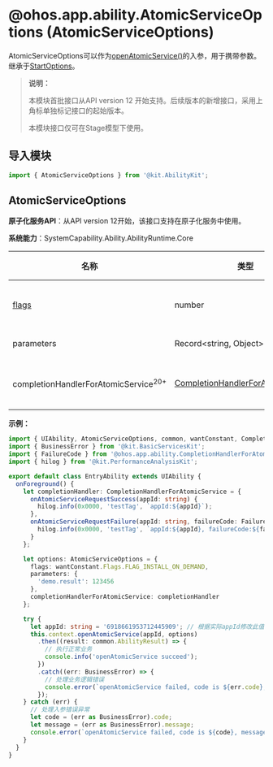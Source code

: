 # @ohos.app.ability.AtomicServiceOptions (AtomicServiceOptions)
<!--Kit: Ability Kit-->
<!--Subsystem: Ability-->
<!--Owner: @littlejerry1; @wendel; @Luobniz21-->
<!--Designer: @ccllee1-->
<!--Tester: @lixueqing513-->
<!--Adviser: @huipeizi-->

AtomicServiceOptions可以作为[openAtomicService()](js-apis-inner-application-uiAbilityContext.md#openatomicservice12)的入参，用于携带参数。继承于[StartOptions](js-apis-app-ability-startOptions.md)。

> **说明：**
>
> 本模块首批接口从API version 12 开始支持。后续版本的新增接口，采用上角标单独标记接口的起始版本。
>
> 本模块接口仅可在Stage模型下使用。

## 导入模块

```ts
import { AtomicServiceOptions } from '@kit.AbilityKit';
```

## AtomicServiceOptions

**原子化服务API**：从API version 12开始，该接口支持在原子化服务中使用。

**系统能力**：SystemCapability.Ability.AbilityRuntime.Core

| 名称 | 类型 | 只读 | 可选 | 说明 |
| -------- | -------- | -------- | -------- | -------- |
| [flags](js-apis-app-ability-wantConstant.md#flags) | number | 否 |  是 | 系统处理该次启动的方式。<br />例如通过wantConstant.Flags.FLAG_INSTALL_ON_DEMAND表示使用免安装能力。 |
| parameters | Record\<string, Object> | 否 |  是 | 表示额外参数描述。具体描述参考[Want](js-apis-app-ability-want.md)中parameters字段描述。 |
| completionHandlerForAtomicService<sup>20+</sup> | [CompletionHandlerForAtomicService](./js-apis-app-ability-CompletionHandlerForAtomicService.md) | 否 |  是 | 打开原子化服务结果的操作类，用于接收打开原子化服务的结果。<br/>**原子化服务API**：从API version 20开始，该接口支持在原子化服务中使用。 |

**示例：**

```ts
import { UIAbility, AtomicServiceOptions, common, wantConstant, CompletionHandlerForAtomicService } from '@kit.AbilityKit';
import { BusinessError } from '@kit.BasicServicesKit';
import { FailureCode } from '@ohos.app.ability.CompletionHandlerForAtomicService';
import { hilog } from '@kit.PerformanceAnalysisKit';

export default class EntryAbility extends UIAbility {
  onForeground() {
    let completionHandler: CompletionHandlerForAtomicService = {
      onAtomicServiceRequestSuccess(appId: string) {
        hilog.info(0x0000, 'testTag', `appId:${appId}`);
      },
      onAtomicServiceRequestFailure(appId: string, failureCode: FailureCode, failureMessage: string) {
        hilog.info(0x0000, 'testTag', `appId:${appId}, failureCode:${failureCode}, failureMessage:${failureMessage}`);
      }
    };

    let options: AtomicServiceOptions = {
      flags: wantConstant.Flags.FLAG_INSTALL_ON_DEMAND,
      parameters: {
        'demo.result': 123456
      },
      completionHandlerForAtomicService: completionHandler
    };

    try {
      let appId: string = '6918661953712445909'; // 根据实际appId修改此值
      this.context.openAtomicService(appId, options)
        .then((result: common.AbilityResult) => {
          // 执行正常业务
          console.info('openAtomicService succeed');
        })
        .catch((err: BusinessError) => {
          // 处理业务逻辑错误
          console.error(`openAtomicService failed, code is ${err.code}, message is ${err.message}`);
        });
    } catch (err) {
      // 处理入参错误异常
      let code = (err as BusinessError).code;
      let message = (err as BusinessError).message;
      console.error(`openAtomicService failed, code is ${code}, message is ${message}`);
    }
  }
}
```
